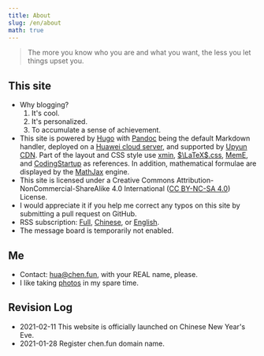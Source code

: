 ```yaml
---
title: About
slug: /en/about
math: true
---
```


> The more you know who you are and what you want, the less you let things upset you. <!--你越了解自己以及自己想要的东西，你就越不会被外界困扰。-->

## This site

- Why blogging?
  1. It's cool.
  2. It's personalized.
  3. To accumulate a sense of achievement.
- This site is powered by [Hugo](https://gohugo.io/) with [Pandoc](https://pandoc.org/) being the default Markdown handler, deployed on a [Huawei cloud server](https://activity.huaweicloud.com/cps/recommendstore.html?fromacct=5e9a4441-a665-456a-b905-9ade780e0da0&utm_source=V1g3MDY4NTY=&utm_medium=cps&utm_campaign=201905), and supported by [Upyun CDN](https://console.upyun.com/register/?invite=SkO_nj9ld). Part of the layout and CSS style use [xmin](https://github.com/yihui/hugo-xmin), [$\LaTeX$.css](https://latex.now.sh/), [MemE](https://github.com/reuixiy/hugo-theme-meme), and [CodingStartup](https://www.bilibili.com/video/BV1Et411c7Y4) as references. In addition, mathematical formulae are displayed by the [MathJax](https://www.mathjax.org/) engine. 
- This site is licensed under a Creative Commons Attribution-NonCommercial-ShareAlike 4.0 International ([CC BY-NC-SA 4.0](https://creativecommons.org/licenses/by-nc-sa/4.0/deed)) License.
- I would appreciate it if you help me correct any typos on this site by submitting a pull request on GitHub.
- RSS subscription: [Full](/index.xml), [Chinese](/zh/index.xml), or [English](/en/index.xml).
- The message board is temporarily not enabled.

## Me

- Contact: [hua@chen.fun](mailto:hua@chen.fun), with your REAL name, please.
- I like taking [photos](https://500px.com/p/vcg-hchen?stats_source=search&stats_medium=photo_grid&view=photos) in my spare time.

## Revision Log

- 2021-02-11 This website is officially launched on Chinese New Year's Eve.
- 2021-01-28 Register chen.fun domain name.